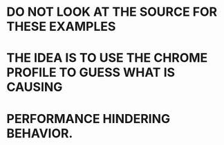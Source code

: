 # DO NOT LOOK AT THE SOURCE FOR THESE EXAMPLES
# THE IDEA IS TO USE THE CHROME PROFILE TO GUESS WHAT IS CAUSING 
# PERFORMANCE HINDERING BEHAVIOR. 
